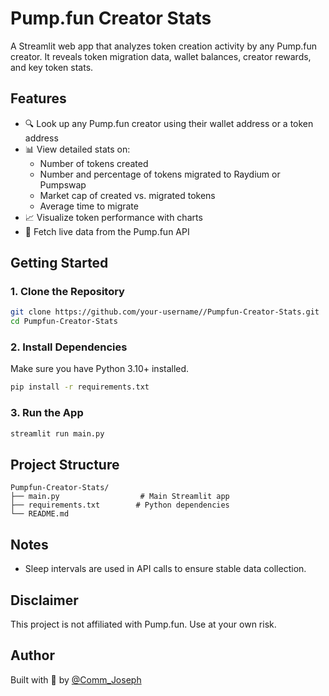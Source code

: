 # Pump.fun Creator Stats

A Streamlit web app that analyzes token creation activity by any Pump.fun creator. It reveals token migration data, wallet balances, creator rewards, and key token stats.

## Features

- 🔍 Look up any Pump.fun creator using their wallet address or a token address
- 📊 View detailed stats on:
  - Number of tokens created
  - Number and percentage of tokens migrated to Raydium or Pumpswap
  - Market cap of created vs. migrated tokens
  - Average time to migrate
- 📈 Visualize token performance with charts
- 🔗 Fetch live data from the Pump.fun API

## Getting Started

### 1. Clone the Repository

```bash
git clone https://github.com/your-username//Pumpfun-Creator-Stats.git
cd Pumpfun-Creator-Stats
```

### 2. Install Dependencies

Make sure you have Python 3.10+ installed.

```bash
pip install -r requirements.txt
```

### 3. Run the App

```bash
streamlit run main.py
```

## Project Structure

```
Pumpfun-Creator-Stats/
├── main.py                  # Main Streamlit app
├── requirements.txt        # Python dependencies
└── README.md
```

## Notes

- Sleep intervals are used in API calls to ensure stable data collection.

## Disclaimer

This project is not affiliated with Pump.fun. Use at your own risk.

## Author

Built with 🦁 by [@Comm\_Joseph](https://x.com/Comm_Joseph)

